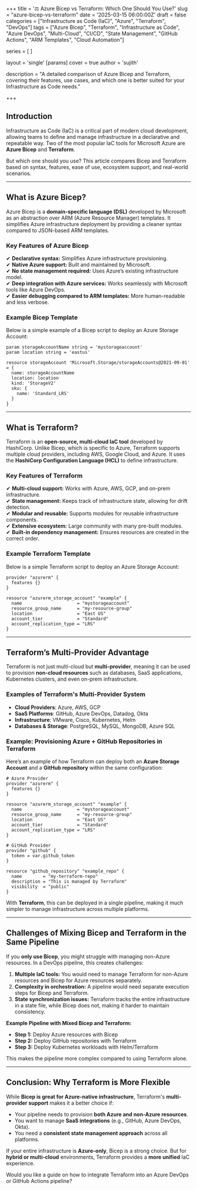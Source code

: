 +++
title = '⚖️ Azure Bicep vs Terraform: Which One Should You Use?'
slug = "azure-bicep-vs-terraform"
date = '2025-03-15 06:00:00Z'
draft = false
categories = ["Infrastructure as Code (IaC)", "Azure", "Terraform", "DevOps"]
tags = ["Azure Bicep", "Terraform", "Infrastructure as Code", "Azure DevOps", "Multi-Cloud", "CI/CD", "State Management", "GitHub Actions", "ARM Templates", "Cloud Automation"]

series = [
]

layout = 'single'
[params]
    cover = true
    author = 'sujith'
    
description = "A detailed comparison of Azure Bicep and Terraform, covering their features, use cases, and which one is better suited for your Infrastructure as Code needs."

+++

## **Introduction**

Infrastructure as Code (IaC) is a critical part of modern cloud development, allowing teams to define and manage infrastructure in a declarative and repeatable way. Two of the most popular IaC tools for Microsoft Azure are **Azure Bicep** and **Terraform**.  

But which one should you use? This article compares Bicep and Terraform based on syntax, features, ease of use, ecosystem support, and real-world scenarios.

---

## **What is Azure Bicep?**

Azure Bicep is a **domain-specific language (DSL)** developed by Microsoft as an abstraction over ARM (Azure Resource Manager) templates. It simplifies Azure infrastructure deployment by providing a cleaner syntax compared to JSON-based ARM templates.  

### **Key Features of Azure Bicep**

✔ **Declarative syntax:** Simplifies Azure infrastructure provisioning.  
✔ **Native Azure support:** Built and maintained by Microsoft.  
✔ **No state management required:** Uses Azure’s existing infrastructure model.  
✔ **Deep integration with Azure services:** Works seamlessly with Microsoft tools like Azure DevOps.  
✔ **Easier debugging compared to ARM templates:** More human-readable and less verbose.  

### **Example Bicep Template**

Below is a simple example of a Bicep script to deploy an Azure Storage Account:

```bicep
param storageAccountName string = 'mystorageaccount'
param location string = 'eastus'

resource storageAccount 'Microsoft.Storage/storageAccounts@2021-09-01' = {
  name: storageAccountName
  location: location
  kind: 'StorageV2'
  sku: {
    name: 'Standard_LRS'
  }
}
```

---

## **What is Terraform?**

Terraform is an **open-source, multi-cloud IaC tool** developed by HashiCorp. Unlike Bicep, which is specific to Azure, Terraform supports multiple cloud providers, including AWS, Google Cloud, and Azure. It uses the **HashiCorp Configuration Language (HCL)** to define infrastructure.

### **Key Features of Terraform**

✔ **Multi-cloud support:** Works with Azure, AWS, GCP, and on-prem infrastructure.  
✔ **State management:** Keeps track of infrastructure state, allowing for drift detection.  
✔ **Modular and reusable:** Supports modules for reusable infrastructure components.  
✔ **Extensive ecosystem:** Large community with many pre-built modules.  
✔ **Built-in dependency management:** Ensures resources are created in the correct order.  

### **Example Terraform Template**

Below is a simple Terraform script to deploy an Azure Storage Account:

```hcl
provider "azurerm" {
  features {}
}

resource "azurerm_storage_account" "example" {
  name                     = "mystorageaccount"
  resource_group_name      = "my-resource-group"
  location                 = "East US"
  account_tier             = "Standard"
  account_replication_type = "LRS"
}
```

---

## **Terraform’s Multi-Provider Advantage**

Terraform is not just multi-cloud but **multi-provider**, meaning it can be used to provision **non-cloud resources** such as databases, SaaS applications, Kubernetes clusters, and even on-prem infrastructure.

### **Examples of Terraform's Multi-Provider System**

- **Cloud Providers**: Azure, AWS, GCP  
- **SaaS Platforms**: GitHub, Azure DevOps, Datadog, Okta  
- **Infrastructure**: VMware, Cisco, Kubernetes, Helm  
- **Databases & Storage**: PostgreSQL, MySQL, MongoDB, Azure SQL  

### **Example: Provisioning Azure + GitHub Repositories in Terraform**

Here’s an example of how Terraform can deploy both an **Azure Storage Account** and a **GitHub repository** within the same configuration:

```hcl
# Azure Provider
provider "azurerm" {
  features {}
}

resource "azurerm_storage_account" "example" {
  name                     = "mystorageaccount"
  resource_group_name      = "my-resource-group"
  location                 = "East US"
  account_tier             = "Standard"
  account_replication_type = "LRS"
}

# GitHub Provider
provider "github" {
  token = var.github_token
}

resource "github_repository" "example_repo" {
  name        = "my-terraform-repo"
  description = "This is managed by Terraform"
  visibility  = "public"
}
```

With **Terraform**, this can be deployed in a single pipeline, making it much simpler to manage infrastructure across multiple platforms.

---

## **Challenges of Mixing Bicep and Terraform in the Same Pipeline**

If you **only use Bicep**, you might struggle with managing non-Azure resources. In a DevOps pipeline, this creates challenges:

1. **Multiple IaC tools:** You would need to manage Terraform for non-Azure resources and Bicep for Azure resources separately.
2. **Complexity in orchestration:** A pipeline would need separate execution steps for Bicep and Terraform.
3. **State synchronization issues:** Terraform tracks the entire infrastructure in a state file, while Bicep does not, making it harder to maintain consistency.

**Example Pipeline with Mixed Bicep and Terraform:**

- **Step 1:** Deploy Azure resources with Bicep  
- **Step 2:** Deploy GitHub repositories with Terraform  
- **Step 3:** Deploy Kubernetes workloads with Helm/Terraform  

This makes the pipeline more complex compared to using Terraform alone.

---

## **Conclusion: Why Terraform is More Flexible**

While **Bicep is great for Azure-native infrastructure**, Terraform's **multi-provider support** makes it a better choice if:

- Your pipeline needs to provision **both Azure and non-Azure resources**.
- You want to manage **SaaS integrations** (e.g., GitHub, Azure DevOps, Okta).
- You need a **consistent state management approach** across all platforms.

If your entire infrastructure is **Azure-only**, Bicep is a strong choice. But for **hybrid or multi-cloud** environments, Terraform provides a **more unified** IaC experience.

Would you like a guide on how to integrate Terraform into an Azure DevOps or GitHub Actions pipeline?
